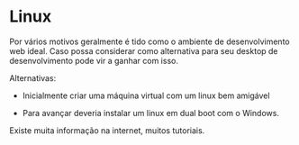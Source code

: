 # Linux

Por vários motivos geralmente é tido como o ambiente de desenvolvimento web ideal.
Caso possa considerar como alternativa para seu desktop de desenvolvimento pode vir a ganhar com isso.

Alternativas:

- Inicialmente criar uma máquina virtual com um linux bem amigável

- Para avançar deveria instalar um linux em dual boot com o Windows.

Existe muita informação na internet, muitos tutoriais.

